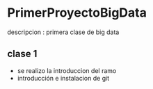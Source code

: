 # PrimerProyectoBigData  
descripcion : primera clase de big data

## clase 1
- se realizo la introduccion del ramo 
- introducción e instalacion de git
